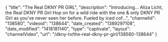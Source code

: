 {
    "title": "The Real DKNY PR GIRL",
    "description": "Introducing... Aliza Licht, the Real DKNY PR Girl Hop on for a wild ride with the one & only DKNY PR Girl as you've never seen her before. Fueled by iced cof...",
    "channelid": "138580",
    "videoid": "138644",
    "date_created": "1389297108",
    "date_modified": "1418181140",
    "type": "captivate",
    "layout": "channelVideo",
    "url": "\/dkny-tv\/the-real-dkny-pr-girl\/138580-138644"
}